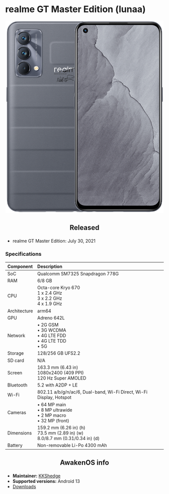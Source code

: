 # realme GT Master Edition (lunaa)

![lunaa](/images/lunaa.png)

## <p align="center"> Released </p>
- realme GT Master Edition: July 30, 2021

### Specifications
**Component**	| **Description**
:---------------|:---------------
SoC		| Qualcomm SM7325 Snapdragon 778G
RAM		| 6/8 GB
CPU		| Octa-core Kryo 670 <br /> 1 x 2.4 GHz <br /> 3 x 2.2 GHz <br /> 4 x 1.9 GHz
Architecture	| arm64
GPU		| Adreno 642L
Network		| • 2G GSM <br /> • 3G WCDMA <br /> • 4G LTE FDD <br /> • 4G LTE TDD <br /> • 5G
Storage		| 128/256 GB UFS2.2
SD card		| N/A
Screen		| 163.3 mm (6.43 in) <br /> 1080x2400 (409 PPI) <br /> 120 Hz Super AMOLED
Bluetooth	| 5.2 with A2DP + LE
Wi-Fi		| 802.11 a/b/g/n/ac/6, Dual-band, Wi-Fi Direct, Wi-Fi Display, Hotspot
Cameras		| • 64 MP main <br /> • 8 MP ultrawide <br /> • 2 MP macro <br /> • 32 MP (front)
Dimensions	| 159.2 mm (6.26 in) (h) <br /> 73.5 mm (2.89 in) (w) <br /> 8.0/8.7 mm (0.31/0.34 in) (d)
Battery		| Non-removable Li-Po 4300 mAh

## <p align="center"> AwakenOS info </p>
* **Maintainer:**	  [KKShedge](https://github.com/KrishnakantShedge)
* **Supported versions:** Android 13
* [Downloads](https://sourceforge.net/projects/project-awaken/files/lunaa/)
